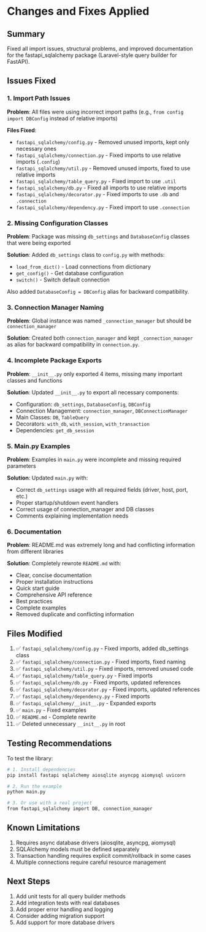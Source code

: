 # Changes and Fixes Applied

## Summary

Fixed all import issues, structural problems, and improved documentation for the fastapi_sqlalchemy package (Laravel-style query builder for FastAPI).

## Issues Fixed

### 1. Import Path Issues
**Problem**: All files were using incorrect import paths (e.g., `from config import DBConfig` instead of relative imports)

**Files Fixed**:
- `fastapi_sqlalchemy/config.py` - Removed unused imports, kept only necessary ones
- `fastapi_sqlalchemy/connection.py` - Fixed imports to use relative imports (`.config`)
- `fastapi_sqlalchemy/util.py` - Removed unused imports, fixed to use relative imports
- `fastapi_sqlalchemy/table_query.py` - Fixed import to use `.util`
- `fastapi_sqlalchemy/db.py` - Fixed all imports to use relative imports
- `fastapi_sqlalchemy/decorator.py` - Fixed imports to use `.db` and `.connection`
- `fastapi_sqlalchemy/dependency.py` - Fixed import to use `.connection`

### 2. Missing Configuration Classes
**Problem**: Package was missing `db_settings` and `DatabaseConfig` classes that were being exported

**Solution**: Added `db_settings` class to `config.py` with methods:
- `load_from_dict()` - Load connections from dictionary
- `get_config()` - Get database configuration
- `switch()` - Switch default connection

Also added `DatabaseConfig = DBConfig` alias for backward compatibility.

### 3. Connection Manager Naming
**Problem**: Global instance was named `_connection_manager` but should be `connection_manager`

**Solution**: Created both `connection_manager` and kept `_connection_manager` as alias for backward compatibility in `connection.py`.

### 4. Incomplete Package Exports
**Problem**: `__init__.py` only exported 4 items, missing many important classes and functions

**Solution**: Updated `__init__.py` to export all necessary components:
- Configuration: `db_settings`, `DatabaseConfig`, `DBConfig`
- Connection Management: `connection_manager`, `DBConnectionManager`
- Main Classes: `DB`, `TableQuery`
- Decorators: `with_db`, `with_session`, `with_transaction`
- Dependencies: `get_db_session`

### 5. Main.py Examples
**Problem**: Examples in `main.py` were incomplete and missing required parameters

**Solution**: Updated `main.py` with:
- Correct `db_settings` usage with all required fields (driver, host, port, etc.)
- Proper startup/shutdown event handlers
- Correct usage of connection_manager and DB classes
- Comments explaining implementation needs

### 6. Documentation
**Problem**: README.md was extremely long and had conflicting information from different libraries

**Solution**: Completely rewrote `README.md` with:
- Clear, concise documentation
- Proper installation instructions
- Quick start guide
- Comprehensive API reference
- Best practices
- Complete examples
- Removed duplicate and conflicting information

## Files Modified

1. ✅ `fastapi_sqlalchemy/config.py` - Fixed imports, added db_settings class
2. ✅ `fastapi_sqlalchemy/connection.py` - Fixed imports, fixed naming
3. ✅ `fastapi_sqlalchemy/util.py` - Fixed imports, removed unused code
4. ✅ `fastapi_sqlalchemy/table_query.py` - Fixed imports
5. ✅ `fastapi_sqlalchemy/db.py` - Fixed imports, updated references
6. ✅ `fastapi_sqlalchemy/decorator.py` - Fixed imports, updated references
7. ✅ `fastapi_sqlalchemy/dependency.py` - Fixed imports
8. ✅ `fastapi_sqlalchemy/__init__.py` - Expanded exports
9. ✅ `main.py` - Fixed examples
10. ✅ `README.md` - Complete rewrite
11. ✅ Deleted unnecessary `__init__.py` in root

## Testing Recommendations

To test the library:

```bash
# 1. Install dependencies
pip install fastapi sqlalchemy aiosqlite asyncpg aiomysql uvicorn

# 2. Run the example
python main.py

# 3. Or use with a real project
from fastapi_sqlalchemy import DB, connection_manager
```

## Known Limitations

1. Requires async database drivers (aiosqlite, asyncpg, aiomysql)
2. SQLAlchemy models must be defined separately
3. Transaction handling requires explicit commit/rollback in some cases
4. Multiple connections require careful resource management

## Next Steps

1. Add unit tests for all query builder methods
2. Add integration tests with real databases
3. Add proper error handling and logging
4. Consider adding migration support
5. Add support for more database drivers

